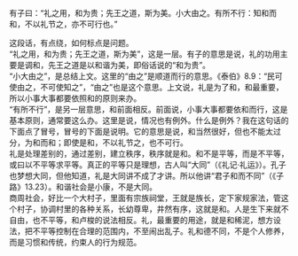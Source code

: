 有子曰：“礼之用，和为贵；先王之道，斯为美。小大由之。有所不行：知和而和，不以礼节之，亦不可行也。”

这段话，有点绕，如何标点是问题。  
“礼之用，和为贵；先王之道，斯为美”，这是一层。有子的意思是说，礼的功用主要是调和，先王之道是以和谐为美，即俗话说的“和为贵”。  
“小大由之”，是总结上文。这里的“由之”是顺道而行的意思。《泰伯》8.9：“民可使由之，不可使知之”，“由之”也是这个意思。上文说，礼是为了和，和最重要，所以小事大事都要依照和的原则来办。  
“有所不行”，是另一层意思，和前面相反。前面说，小事大事都要依和而行，这是基本原则，通常要这么办。这里是说，情况也有例外。什么是例外？我在这句话的下面点了冒号，冒号的下面是说明。它的意思是说，和当然很好，但也不能太过分，为和而和；即使是和，不以礼节之，也不可行。  
礼是处理差别的，通过差别，建立秩序，秩序就是和。和不是平等，而是不平等，或曰以不平等求平等。真正的平等只是理想，古人叫“大同”（《礼记·礼运》）。孔子也梦想大同，但他知道，礼是大同讲不成了才讲。所以他讲“君子和而不同”（《子路》13.23）。和谐社会是小康，不是大同。  
商周社会，好比一个大村子，里面有宗族祠堂，王就是族长，定下家规家法，管这个村子，协调村里的各种关系，长幼尊卑，井然有序，这就是和。人是生下来就不自由，也不平等，和卢梭的说法相反。礼，最重要的用途，就是和稀泥，想方设法，把不平等控制在合理的范围内，不至闹出乱子。礼和德不同，不是个人修养，而是习惯和传统，约束人的行为规范。